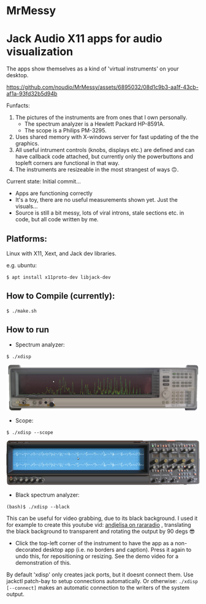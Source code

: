  # MrMessy
Jack Audio X11 apps for audio visualization
===========================================

The apps show themselves as a kind of 'virtual instruments' on your desktop.

https://github.com/noudio/MrMessy/assets/6895032/08d1c9b3-aa1f-43cb-af1a-93fd32b5d94b

Funfacts:
1) The pictures of the instruments are from ones that I own personally.
   - The spectrum analyzer is a Hewlett Packard HP-8591A.
   - The scope is a Philips PM-3295.
2) Uses shared memory with X-windows server for fast updating of the the graphics.
3) All useful intrument controls (knobs, displays etc.) are defined and can have callback code attached, but currently only the powerbuttons and topleft corners are functional in that way.
4) The instruments are resizeable in the most strangest of ways 🙃.

Current state: Initial commit... 
- Apps are functioning correctly
- It's a toy, there are no useful measurements shown yet. Just the visuals...
- Source is still a bit messy, lots of viral introns, stale sections etc. in code, but all code written by me.

Platforms:
----------
Linux with X11, Xext, and Jack dev libraries.

e.g. ubuntu:
```
$ apt install x11proto-dev libjack-dev
```

How to Compile (currently):
---------------------------

```
$ ./make.sh
```

How to run
----------

- Spectrum analyzer:
```
$ ./xdisp
```
![spectrum-analyzer](https://github.com/noudio/MrMessy/blob/main/doc/xdisp-spectrum-analyzer.png)

- Scope:
```
$ ./xdisp --scope
```
![scope](https://github.com/noudio/MrMessy/blob/main/doc/xdisp-scope.png)

- Black spectrum analyzer:
```
(bash)$ ./xdisp --black
```
This can be useful for video grabbing, due to its black background. I used it for example to create this youtube vid: [andjelisa on rararadio](https://youtu.be/DI8FW4kV9h8?list=PL6jUM7gk5v0XpZLoLPm6GyWbw1ySJ1M1x&t=6864) , translating the black background to transparent and rotating the output by 90 degs 😎

- Click the top-left corner of the instrument to have the app as a non-decorated desktop app (i.e. no borders and caption). Press it again to undo this, for repositioning or resizing. See the demo video for a demonstration of this.

By default 'xdisp' only creates jack ports, but it doesnt connect them. Use jackctl patch-bay to setup connections automatically.
Or otherwise: `./xdisp [--connect]` makes an automatic connection to the writers of the system output.
